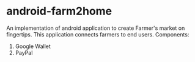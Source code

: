 # android-farm2home

An implementation of android application to create Farmer's market on fingertips. This application connects farmers to end users.
Components:
1. Google Wallet
2. PayPal

